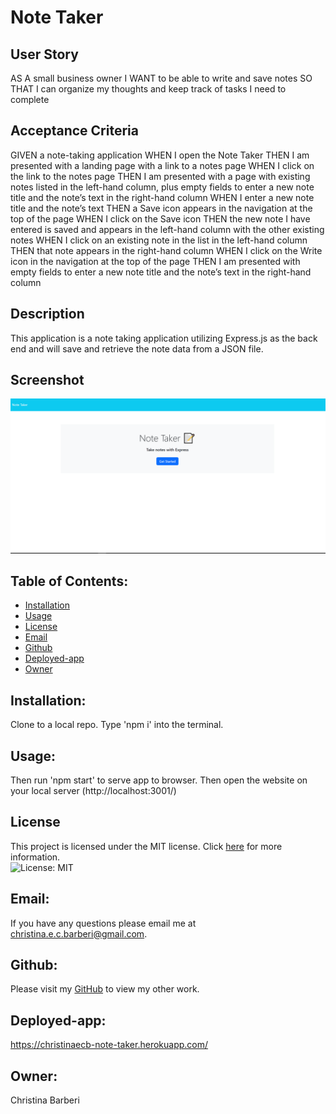 # Note Taker 

## User Story

AS A small business owner
I WANT to be able to write and save notes
SO THAT I can organize my thoughts and keep track of tasks I need to complete

## Acceptance Criteria

GIVEN a note-taking application
WHEN I open the Note Taker
THEN I am presented with a landing page with a link to a notes page
WHEN I click on the link to the notes page
THEN I am presented with a page with existing notes listed in the left-hand column, plus empty fields to enter a new note title and the note’s text in the right-hand column
WHEN I enter a new note title and the note’s text
THEN a Save icon appears in the navigation at the top of the page
WHEN I click on the Save icon
THEN the new note I have entered is saved and appears in the left-hand column with the other existing notes
WHEN I click on an existing note in the list in the left-hand column
THEN that note appears in the right-hand column
WHEN I click on the Write icon in the navigation at the top of the page
THEN I am presented with empty fields to enter a new note title and the note’s text in the right-hand column

## Description

This application is a note taking application utilizing Express.js as the back end and will save and retrieve the note data from a JSON file.

## Screenshot
![Screenshot](./assets/pictures/Screenshot%20.png)

## Table of Contents:

* [Installation](#installation)
* [Usage](#usage)
* [License](#license)
* [Email](#Email)
* [Github](#Github)
* [Deployed-app](#Deployed-app)
* [Owner](#Owner)

## Installation:

Clone to a local repo. Type 'npm i' into the terminal.

## Usage:

Then run 'npm start' to serve app to browser. Then open the website on your local server (http://localhost:3001/)

## License

This project is licensed under the MIT license. Click [here](https://opensource.org/licenses/MIT) for more information.<br>
![License: MIT](https://img.shields.io/badge/License-MIT-yellow.svg)

## Email:
If you have any questions please email me at christina.e.c.barberi@gmail.com.

## Github:
Please visit my [GitHub](https://github.com/Christinaecb) to view my other work.

## Deployed-app:
https://christinaecb-note-taker.herokuapp.com/

## Owner:
Christina Barberi
